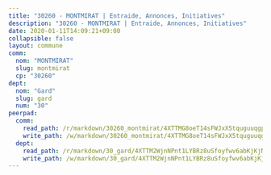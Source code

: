 ```yaml
---
title: "30260 - MONTMIRAT | Entraide, Annonces, Initiatives"
description: "30260 - MONTMIRAT | Entraide, Annonces, Initiatives"
date: 2020-01-11T14:09:21+09:00
collapsible: false
layout: commune
comm:
  nom: "MONTMIRAT"
  slug: montmirat
  cp: "30260"
dept:
  nom: "Gard"
  slug: gard
  num: "30"
peerpad:
  comm:
    read_path: /r/markdown/30260_montmirat/4XTTMG8oeT14sFWJxX5tquguuqgpTiDrtthRwNsqamzc1pRts
    write_path: /w/markdown/30260_montmirat/4XTTMG8oeT14sFWJxX5tquguuqgpTiDrtthRwNsqamzc1pRts-K3TgTqnuj5vjZALJYFC5QeCxmPJt1gjudAYKFGfDMZYRJNkG2TV1LYWV6XeUgwVqVsXd3r2TZReT48E22MdnNm9j6SVmtAHZNVeV1AiLD15V1C8M3F4LVbvDF3RhuDXWrXBFr6Ej
  dept:
    read_path: /r/markdown/30_gard/4XTTM2WjnNPnt1LYBRz8uSfoyfwv6abKjKjNdBGxuvymmgvkj
    write_path: /w/markdown/30_gard/4XTTM2WjnNPnt1LYBRz8uSfoyfwv6abKjKjNdBGxuvymmgvkj-K3TgUpCvFefN2LRJ7huXqVovWWqmjJgEMWkVs9s4fhfrGjyZZK9z4gxyddycCKs6S9BWFUcJqqZYCKuxj79SWNiGiob7Xchr25rMmkVQhAFrAwBxAqY3T99GTsQfKxLrXrnx3pGK
---
```


